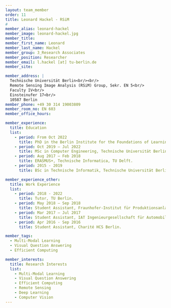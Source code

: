 ```yaml
---
layout: team_member
order: 11
title: Leonard Hackel - RSiM
#
member_alias: leonard-hackel
member_image: leonard-hackel.jpg
member_title:
member_first_name: Leonard
member_last_name: Hackel
member_group: 3_Research Associates
member_position: Researcher
member_email: l.hackel [at] tu-berlin.de
member_site:

member_address: |
  Technische Universität Berlin<br/><br/>
  Remote Sensing Image Analysis (RSiM) Group, Sekr. EN 5<br/>
  Faculty IV<br/>
  Einsteinufer 17<br/>
  10587 Berlin
member_phone: +49 30 314 19003809
member_room_no: EN 603
member_office_hours:

member_experience:
  title: Education
  list:
    - period: From Oct 2022
      title: PhD in the Berlin Institute for the Foundations of Learning and Data (BIFOLD), TU Berlin, Germany.
    - period: Oct 2019 – Jul 2022
      title: MSc in Computer Engineering, Technische Universität Berlin, Germany.
    - period: Aug 2017 – Feb 2018
      title: ERASMUS+, Technische Informatica, TU Delft.
    - period: 2015 - 2019
      title: BSc in Technische Informatik, Technische Universität Berlin, Germany.

member_experience_other:
  title: Work Experience
  list:
    - period: 2018 - 2022
      title: Tutor, TU Berlin.
    - period: May 2018 – Sep 2018
      title: Student Assistant, Fraunhofer-Institut für Produktionsanlagen und Konstruktionstechnik IPK.
    - period: Mar 2017 – Jul 2017
      title: Student Assistant, IAT Ingenieurgesellschaft für Automobiltechnik mbH.
    - period: Apr 2016 - Sep 2016
      title: Student Assistant, Charité HCS Berlin.

member_tags:
  - Multi-Modal Learning
  - Visual Question Answering
  - Efficient Computing

member_interests:
  title: Research Interests
  list:
    - Multi-Modal Learning
    - Visual Question Answering
    - Efficient Computing
    - Remote Sensing
    - Deep Learning
    - Computer Vision
---
```

